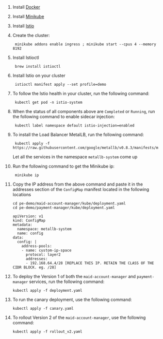 1. Install [Docker](https://docs.docker.com/)
1. Install [Minikube](https://kubernetes.io/docs/tasks/tools/install-minikube/)
2. Install [Istio](https://istio.io/docs/setup/#downloading-the-release)
3. Create the cluster:

        minikube addons enable ingress ; minikube start --cpus 4 --memory 8192
        
4. Install Istioctl
 
        brew install istioctl 

5. Install Istio on your cluster
          
        istioctl manifest apply --set profile=demo

6. To follow the Istio health in your cluster, run the following command: 

        kubectl get pod -n istio-system

7. When the status of all components above are `Completed` or `Running`, run the following command to enable sidecar injection:

        kubectl label namespace default istio-injection=enabled

8. To install the Load Balancer MetalLB, run the following command: 

        kubectl apply -f https://raw.githubusercontent.com/google/metallb/v0.8.3/manifests/metallb.yaml
        
   Let all the services in the namespace `metallb-system` come up 

9. Run the following command to get the Minikube ip: 

        minikube ip

10. Copy the IP address from the above command and paste it in the addresses section of the `ConfigMap` manifest located in the following locations 

        cd pe-demo/maid-account-manager/kube/deployment.yaml
        cd pe-demo/payment-manager/kube/deployment.yaml

        apiVersion: v1
        kind: ConfigMap
        metadata:
          namespace: metallb-system
          name: config
        data:
          config: |
            address-pools:
            - name: custom-ip-space
              protocol: layer2
              addresses:
              - 192.168.64.4/28 [REPLACE THIS IP. RETAIN THE CLASS OF THE CIDR BLOCK. eg. /28]

11. To deploy the Version 1 of both the `maid-account-manager` and `payment-manager` services, run the following command:

        kubectl apply -f deployment.yaml

12. To run the canary deployment, use the following command: 

        kubectl apply -f canary.yaml

12. To rollout Version 2 of the `maid-account-manager`, use the following command: 

        kubectl apply -f rollout_v2.yaml
